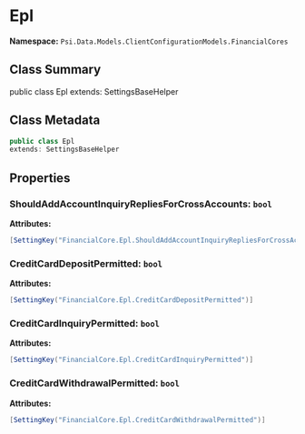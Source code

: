 # Epl

**Namespace:** `Psi.Data.Models.ClientConfigurationModels.FinancialCores`

## Class Summary

public class Epl
extends: SettingsBaseHelper

## Class Metadata

```typescript
public class Epl
extends: SettingsBaseHelper
```

## Properties

### ShouldAddAccountInquiryRepliesForCrossAccounts: `bool`



**Attributes:**
```csharp
[SettingKey("FinancialCore.Epl.ShouldAddAccountInquiryRepliesForCrossAccounts")]
```

### CreditCardDepositPermitted: `bool`



**Attributes:**
```csharp
[SettingKey("FinancialCore.Epl.CreditCardDepositPermitted")]
```

### CreditCardInquiryPermitted: `bool`



**Attributes:**
```csharp
[SettingKey("FinancialCore.Epl.CreditCardInquiryPermitted")]
```

### CreditCardWithdrawalPermitted: `bool`



**Attributes:**
```csharp
[SettingKey("FinancialCore.Epl.CreditCardWithdrawalPermitted")]
```
